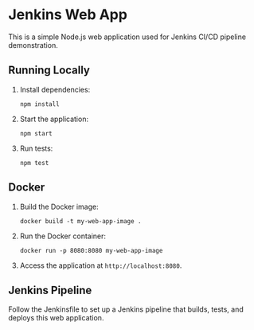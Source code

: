 # Jenkins Web App

This is a simple Node.js web application used for Jenkins CI/CD pipeline demonstration.

## Running Locally

1. Install dependencies:

   ```
   npm install
   ```

2. Start the application:

   ```
   npm start
   ```

3. Run tests:

   ```
   npm test
   ```

## Docker

1. Build the Docker image:

   ```
   docker build -t my-web-app-image .
   ```

2. Run the Docker container:

   ```
   docker run -p 8080:8080 my-web-app-image
   ```

3. Access the application at `http://localhost:8080`.

## Jenkins Pipeline

Follow the Jenkinsfile to set up a Jenkins pipeline that builds, tests, and deploys this web application.
